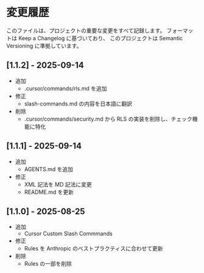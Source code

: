 # 変更履歴

このファイルは、プロジェクトの重要な変更をすべて記録します。
フォーマットは Keep a Changelog に基づいており、 このプロジェクトは Semantic Versioning に準拠しています。

## [1.1.2] - 2025-09-14

- 追加
  - .cursor/commands/rls.md を追加
- 修正
  - slash-commands.md の内容を日本語に翻訳
- 削除
  - .cursor/commands/security.md から RLS の実装を削除し、チェック機能に特化

## [1.1.1] - 2025-09-14

- 追加
  - AGENTS.md を追加
- 修正
  - XML 記法を MD 記法に変更
  - README.md を更新

## [1.1.0] - 2025-08-25

- 追加
  - Cursor Custom Slash Commmands
- 修正
  - Rules を Anthropic のベストプラクティスに合わせて更新
- 削除
  - Rules の一部を削除
